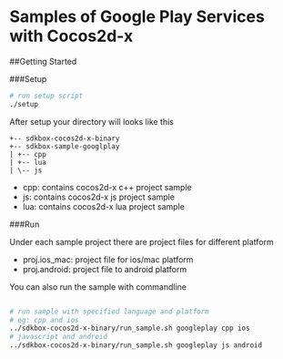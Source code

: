 # Samples of Google Play Services with Cocos2d-x 

##Getting Started

###Setup
~~~bash
# run setup script
./setup
~~~

After setup your directory will looks like this
~~~
+-- sdkbox-cocos2d-x-binary
+-- sdkbox-sample-googlplay
| +-- cpp
| +-- lua
| \-- js
~~~

* cpp: contains cocos2d-x c++ project sample
* js: contains cocos2d-x js project sample
* lua: contains cocos2d-x lua project sample

###Run

Under each sample project there are project files for different platform

* proj.ios_mac: project file for ios/mac platform
* proj.android: project file to android platform


You can also run the sample with commandline
~~~bash

# run sample with specified language and platform
# eg: cpp and ios
../sdkbox-cocos2d-x-binary/run_sample.sh googleplay cpp ios
# javascript and android
../sdkbox-cocos2d-x-binary/run_sample.sh googleplay js android

~~~

